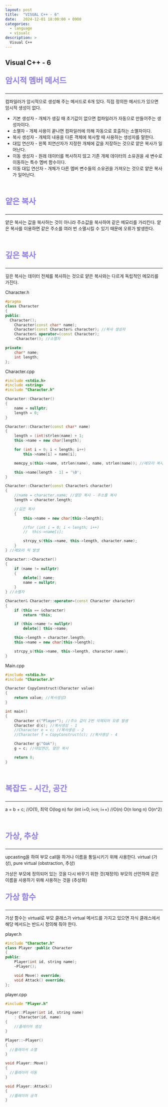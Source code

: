 ```yaml
---
layout: post
title:  "VISUAL C++ - 6"
date:   2024-12-01 18:00:00 + 0900
categories:
  - language
  - visualc
description: >
  Visual C++
---
```

## Visual C++ - 6

<p style = "color:#8f7cee; font-size:25px; font-weight:bold">
암시적 멤버 메서드
</p>

---

컴파일러가 암시적으로 생성해 주는 메서드로 6개 있다. 직접 정의한 메서드가 있으면 암시적 생성이 없다.
- 기본 생성자 - 개체가 생길 때 초기값이 없으면 컴파일러가 자동으로 만들어주는 생성자이다.
- 소멸자 - 개체 사용이 끝나면 컴파일러에 의해 자동으로 호출하는 소멸자이다.
- 복사 생성자 - 개체의 내용을 다른 객체에 복사할 때 사용하는 생성자를 말한다.
- 대입 연산자 - 왼쪽 피연산자가 지정한 개체에 값을 저장하는 것으로 얕은 복사가 일어난다.
- 이동 생성자 - 원래 데이터를 복사하지 않고 기존 개체 데이터의 소유권을 새 변수로 이동하는 특수 멤버 함수이다.
- 이동 대입 연산자 - 개체가 다른 멤버 변수들의 소유권을 가져오는 것으로 얕은 복사가 일어난다.

<br/>

<p style = "color:#8f7cee; font-size:25px; font-weight:bold">
얕은 복사
</p>

---

얕은 복사는 값을 복사하는 것이 아니라 주소값을 복사하여 같은 메모리를 가리킨다. 얕은 복사를 이용하면 같은 주소를 여러 번 소멸시킬 수 있기 때문에 오류가 발생한다.

<br/>

<p style = "color:#8f7cee; font-size:25px; font-weight:bold">
깊은 복사
</p>

---

깊은 복사는 데이터 전체를 복사하는 것으로 얕은 복사와는 다르게 독립적인 메모리를 가진다. 

Character.h
```cpp
#pragma
class Character
{
public:
  Character();
	Character(const char* name);
	Character(const Character& character); //복사 생성자
	Character& operator=(const Character);
	~Character(); //소멸자

private:
	char* name;
	int length;
};
```



Character.cpp
```cpp
#include <stdio.h>
#include <string>
#include "Character.h"

Character::Character()
{
	name = nullptr;
	length = 0;
}

Character::Character(const char* name)
{
	length = (int)strlen(name) + 1;
	this->name = new char[length];

	for (int i = 0; i < length; i++)
		this->name[i] = name[i];

	memcpy_s(this->name, strlen(name), name, strlen(name)); //메모리 복사

	this->name[length - 1] = '\0';
}

Character::Character(const Character& character)
{
	//name = character.name; //얕은 복사 - 주소를 복사
	length = character.length;

	//깊은 복사
	{
		this->name = new char[this->length];

		//for (int i = 0; i < length; i++)
		//	this->name[i];

		strcpy_s(this->name, this->length, character.name);
	}
} //메모리 릭 발생

Character::~Character()
{
	if (name != nullptr)
	{
		delete[] name;
		name = nullptr;
	}
} //소멸자

Character& Character::operator=(const Character character)
{
	if (this == &character)
		return *this;

	if (this->name != nullptr)
		delete[] this->name;

	this->length = character.length;
	this->name = new char[this->length];

	strcpy_s(this->name, this->length, character.name);
}	
```

Main.cpp
```cpp
#include <stdio.h>
#include "Character.h"

Character CopyConstruct(Character value)
{
	return value; //복사생성3
}

int main()
{
	Character c("Player"); //주소 값이 2번 삭제되어 오류 발생
	Character d(c); //복사생성 - 1
	//Character e = c; //복사생성 - 2
	//Character f = CopyConstruct(c); //복사생성 - 4

	Character g("Oak");
	g = c; //대입연산, 얕은 복사

	return 0;
}
```

<br/>

<p style = "color:#8f7cee; font-size:25px; font-weight:bold">
복잡도 - 시간, 공간
</p>

---

a = b + c; //O(1), 최악
O(log n)
for (int i=0; i<n; i++) //O(n)
O(n long n)
O(n^2)


<br/>

<p style = "color:#8f7cee; font-size:25px; font-weight:bold">
가상, 추상
</p>

---

upcasting을 하여 부모 call을 하거나 이름을 통일시키기 위해 사용한다.
virtual (가상), pure virtual (obstraction, 추상)

가상은 부모에 정의되어 있는 것을 다시 바꾸기 위한 것(재정의)
부모의 선언하여 같은 이름을 사용하기 위해 사용하는 것을 (추상화)

<p style = "color:#8f7cee; font-size:25px; font-weight:bold">
가상 함수 
</p>

---

가상 함수는 virtual로 부모 클래스가 virtual 메서드를 가지고 있으면 자식 클래스에서 해당 메서드는 반드시 정의해 줘야 한다.

player.h
```cpp
#include "Character.h"
class Player :public Character
{
public:
	Player(int id, string name);
	~Player();

	void Move() override;
	void Attack() override;
};
```

player.cpp
```cpp
#include "Player.h"

Player::Player(int id, string name)
	: Character(id, name)
{
	//플레이어 생성
}

Player::~Player()
{
  //플레이서 소멸
}

void Player::Move()
{
  //플레이어 이동
}

void Player::Attack()
{
  //플레이어 공격
}
```